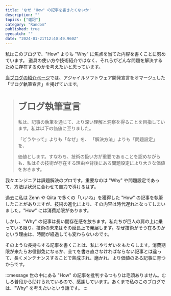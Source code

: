```yaml
---
title: 'なぜ "How" の記事を書きたくないか'
description: ""
topics: ["雑記"]
category: "Random"
published: true
eyecatch: ""
date: "2024-01-21T12:40:49.960Z"
---
```


私はこのブログで、"How" よりも "Why" に焦点を当てた内容を書くことに努めています。
道具の使い方や技術紹介ではなく、それらがどんな問題を解決するために存在するのかを考えたいと思っています。

[当ブログの紹介ページ](https://9sako6.com/about/)では、アジャイルソフトウェア開発宣言をオマージュした「ブログ執筆宣言」を掲げています。

> # ブログ執筆宣言
>
> 私は、記事の執筆を通じて、より深い理解と洞察を得ることを目指しています。私は以下の価値に至りました。
>
> 「どうやって」よりも「なぜ」を、
> 「解決方法」よりも「問題設定」を、
>
> 価値とします。すなわち、技術の扱い方が重要であることを認めながらも、私はその技術が存在する理由や背後にある問題設定により大きな価値をおきます。

我々エンジニアは課題解決のプロです。重要なのは "Why" や問題設定であって、方法は状況に合わせて自力で導けるはず。

過去に私は Zenn や Qiita で多くの「いいね」を獲得した "How" の記事を執筆したことがありますが、技術の進化により、その内容は時代遅れとなってしまいました。"How" には消費期限があります。

しかし、"Why" の記事は長い間存在感を放ちます。私たちが巨人の肩の上に乗っている限り、技術の未来はその延長上で発展します。なぜ技術がそう在るのかという理由は、時間が経過しても変わらないのです。

そのような長持ちする記事を書くことは、私にやりがいをもたらします。消費期限が来たらお役御免になるか、全てを書き直さなければならない記事とは違って、長くメンテナンスすることで熟成され、磨かれ、より価値のある記事に育つからです。

:::message
世の中にある "How" の記事を批判するつもりは毛頭ありません。むしろ普段から助けられているので、感謝しています。あくまで私のこのブログでは、"Why" を考えたいという話です。
:::
